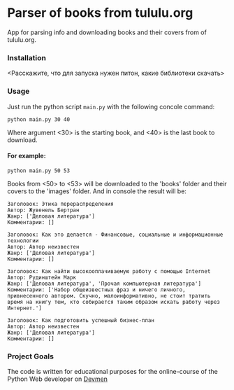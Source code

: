# Parser of books from tululu.org

App for parsing info and downloading books and their covers from of tululu.org.

### Installation

<Расскажите, что для запуска нужен питон, какие библиотеки скачать>

### Usage

Just run the python script `main.py` with the following concole command:
```
python main.py 30 40
```
Where argument <30> is the starting book, and <40> is the last book to download.

#### For example:
```
python main.py 50 53
```
Books from <50> to <53> will be downloaded to the 'books' folder and their covers to the 'images' folder.
And in console the result will be: 
```
Заголовок: Этика перераспределения
Автор: Жувенель Бертран     
Жанр: ['Деловая литература']
Комментарии: []

Заголовок: Как это делается - Финансовые, социальные и информационные технологии
Автор: Автор неизвестен     
Жанр: ['Деловая литература']
Комментарии: []

Заголовок: Как найти высокооплачиваемую работу с помощью Internet
Автор: Рудинштейн Марк
Жанр: ['Деловая литература', 'Прочая компьютерная литература']
Комментарии: ['Набор общеизвестных фраз и ничего личного, привнесенного автором. Скучно, малоинформативно, не стоит тратить время на книгу тем, кто собирается таким образом искать работу через Интернет.']

Заголовок: Как подготовить успешный бизнес-план
Автор: Автор неизвестен
Жанр: ['Деловая литература']
Комментарии: []
```

### Project Goals

The code is written for educational purposes for the online-course of the Python Web developer on [Devmen](https://dvmn.org/)